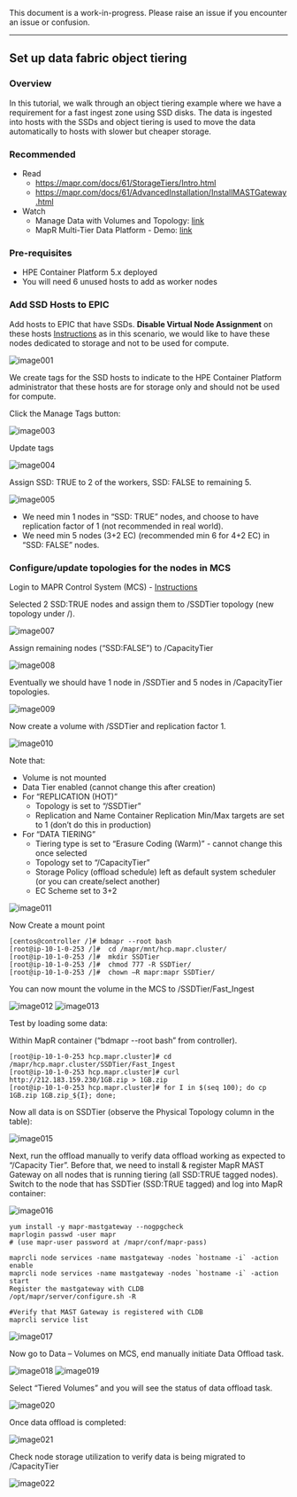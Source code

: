 This document is a work-in-progress. Please raise an issue if you encounter an issue or confusion.

----

## Set up data fabric object tiering

### Overview

In this tutorial, we walk through an object tiering example where we have a requirement for a fast ingest zone using SSD disks.  The data is ingested into hosts with the SSDs and object tiering is used to move the data automatically to hosts with slower but cheaper storage.

### Recommended 

- Read
  - https://mapr.com/docs/61/StorageTiers/Intro.html
  - https://mapr.com/docs/61/AdvancedInstallation/InstallMASTGateway.html
- Watch
  - Manage Data with Volumes and Topology: [link](https://www.youtube.com/watch?v=CwkkojVYruw)
  - MapR Multi-Tier Data Platform - Demo: [link](https://www.youtube.com/watch?v=x0Fpd1jcdsU)


### Pre-requisites

 - HPE Container Platform 5.x deployed
 - You will need 6 unused hosts to add as worker nodes

### Add SSD Hosts to EPIC

Add hosts to EPIC that have SSDs.  **Disable Virtual Node Assignment** on these hosts [Instructions](http://docs.bluedata.com/50_enabling-disabling-a-worker) as in this scenario, we would like to have these nodes dedicated to storage and not to be used for compute.

![image001](./README-DATA-TIERING/image001.png)

We create tags for the SSD hosts to indicate to the HPE Container Platform administrator that these hosts are for storage only and should not be used for compute. 

Click the Manage Tags button:
 
![image003](./README-DATA-TIERING/image003.png)

Update tags

![image004](./README-DATA-TIERING/image004.png)
 
Assign SSD: TRUE to 2 of the workers, SSD: FALSE to remaining 5.

![image005](./README-DATA-TIERING/image005.png)
 
 - We need min 1 nodes in “SSD: TRUE” nodes, and choose to have replication factor of 1 (not recommended in real world).
 - We need min 5 nodes (3+2 EC) (recommended min 6 for 4+2 EC) in “SSD: FALSE” nodes. 

### Configure/update topologies for the nodes in MCS

Login to MAPR Control System (MCS) - [Instructions](./README-LOGIN-MAPR-CONTROL-SYSTEM.md)

Selected 2 SSD:TRUE nodes and assign them to /SSDTier topology (new topology under /).

![image007](./README-DATA-TIERING/image007.png)

Assign remaining nodes (“SSD:FALSE”) to /CapacityTier

![image008](./README-DATA-TIERING/image008.png)

Eventually we should have 1 node in /SSDTier and 5 nodes in /CapacityTier topologies.

![image009](./README-DATA-TIERING/image009.png)

Now create a volume with /SSDTier and replication factor 1.

![image010](./README-DATA-TIERING/image010.png)

Note that:
 -	Volume is not mounted
 -	Data Tier enabled (cannot change this after creation)
 -	For “REPLICATION (HOT)”
    -	Topology is set to “/SSDTier” 
    -	Replication and Name Container Replication Min/Max targets are set to 1 (don’t do this in production)
 -	For “DATA TIERING”
    -	Tiering type is set to “Erasure Coding (Warm)” - cannot change this once selected
    -	Topology set to “/CapacityTier”
    - Storage Policy (offload schedule) left as default system scheduler (or you can create/select another)
    - EC Scheme set to 3+2
 
![image011](./README-DATA-TIERING/image011.png)

Now Create a mount point 
 
```
[centos@controller /]# bdmapr --root bash
[root@ip-10-1-0-253 /]#  cd /mapr/mnt/hcp.mapr.cluster/ 
[root@ip-10-1-0-253 /]#  mkdir SSDTier 
[root@ip-10-1-0-253 /]#  chmod 777 -R SSDTier/ 
[root@ip-10-1-0-253 /]#  chown –R mapr:mapr SSDTier/ 
```
 
You can now mount the volume in the MCS to /SSDTier/Fast_Ingest 
 
![image012](./README-DATA-TIERING/image012.png)
![image013](./README-DATA-TIERING/image013.png)
 
Test by loading some data: 

Within MapR container (“bdmapr --root bash” from controller).

```
[root@ip-10-1-0-253 hcp.mapr.cluster]# cd /mapr/hcp.mapr.cluster/SSDTier/Fast_Ingest
[root@ip-10-1-0-253 hcp.mapr.cluster]# curl http://212.183.159.230/1GB.zip > 1GB.zip 
[root@ip-10-1-0-253 hcp.mapr.cluster]# for I in $(seq 100); do cp 1GB.zip 1GB.zip_${I}; done; 
``` 

Now all data is on SSDTier (observe the Physical Topology column in the table):

![image015](./README-DATA-TIERING/image015.png)


Next, run the offload manually to verify data offload working as expected to “/Capacity Tier”.
Before that, we need to install & register MapR MAST Gateway on all nodes that is running tiering (all SSD:TRUE tagged nodes).
Switch to the node that has SSDTier (SSD:TRUE tagged) and log into MapR container:
 
![image016](./README-DATA-TIERING/image016.png)

```
yum install -y mapr-mastgateway --nogpgcheck
maprlogin passwd -user mapr
# (use mapr-user password at /mapr/conf/mapr-pass)

maprcli node services -name mastgateway -nodes `hostname -i` -action enable
maprcli node services -name mastgateway -nodes `hostname -i` -action start
Register the mastgateway with CLDB
/opt/mapr/server/configure.sh -R

#Verify that MAST Gateway is registered with CLDB
maprcli service list
```

![image017](./README-DATA-TIERING/image017.png)

Now go to Data – Volumes on MCS, end manually initiate Data Offload task.
 
![image018](./README-DATA-TIERING/image018.png)
![image019](./README-DATA-TIERING/image019.png)

Select “Tiered Volumes” and you will see the status of data offload task.

![image020](./README-DATA-TIERING/image020.png)

Once data offload is completed:
 
![image021](./README-DATA-TIERING/image021.png)

Check node storage utilization to verify data is being migrated to /CapacityTier
 
![image022](./README-DATA-TIERING/image022.png)
